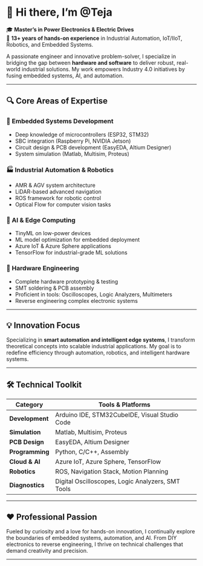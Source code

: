 # 👋 Hi there, I’m @Teja

🎓 **Master’s in Power Electronics & Electric Drives**  
🔧 **13+ years of hands-on experience** in Industrial Automation, IoT/IIoT, Robotics, and Embedded Systems.

A passionate engineer and innovative problem-solver, I specialize in bridging the gap between **hardware and software** to deliver robust, real-world industrial solutions. My work empowers Industry 4.0 initiatives by fusing embedded systems, AI, and automation.

---

## 🔍 Core Areas of Expertise

### 🚀 Embedded Systems Development
- Deep knowledge of microcontrollers (ESP32, STM32)
- SBC integration (Raspberry Pi, NVIDIA Jetson)
- Circuit design & PCB development (EasyEDA, Altium Designer)
- System simulation (Matlab, Multisim, Proteus)

### 🏭 Industrial Automation & Robotics
- AMR & AGV system architecture
- LiDAR-based advanced navigation
- ROS framework for robotic control
- Optical Flow for computer vision tasks

### 🤖 AI & Edge Computing
- TinyML on low-power devices
- ML model optimization for embedded deployment
- Azure IoT & Azure Sphere applications
- TensorFlow for industrial-grade ML solutions

### 🔩 Hardware Engineering
- Complete hardware prototyping & testing
- SMT soldering & PCB assembly
- Proficient in tools: Oscilloscopes, Logic Analyzers, Multimeters
- Reverse engineering complex electronic systems

---

## 💡 Innovation Focus

Specializing in **smart automation and intelligent edge systems**, I transform theoretical concepts into scalable industrial applications. My goal is to redefine efficiency through automation, robotics, and intelligent hardware systems.

---

## 🛠️ Technical Toolkit

| Category             | Tools & Platforms                                           |
|----------------------|-------------------------------------------------------------|
| **Development**      | Arduino IDE, STM32CubeIDE, Visual Studio Code              |
| **Simulation**       | Matlab, Multisim, Proteus                                   |
| **PCB Design**       | EasyEDA, Altium Designer                                    |
| **Programming**      | Python, C/C++, Assembly                                     |
| **Cloud & AI**       | Azure IoT, Azure Sphere, TensorFlow                         |
| **Robotics**         | ROS, Navigation Stack, Motion Planning                      |
| **Diagnostics**      | Digital Oscilloscopes, Logic Analyzers, SMT Tools          |

---

## ❤️ Professional Passion

Fueled by curiosity and a love for hands-on innovation, I continually explore the boundaries of embedded systems, automation, and AI. From DIY electronics to reverse engineering, I thrive on technical challenges that demand creativity and precision.

---

<!---
t-teja/t-teja is a ✨ special ✨ repository because its `README.md` (this file) appears on your GitHub profile.
You can click the Preview link to take a look at your changes.
--->
